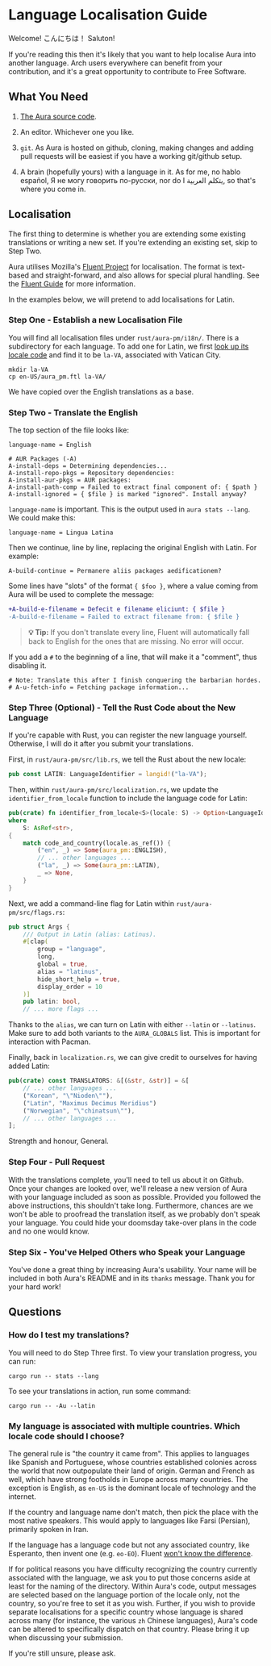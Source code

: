 # Language Localisation Guide

Welcome! こんにちは！ Saluton!

If you're reading this then it's likely that you want to help localise Aura into
another language. Arch users everywhere can benefit from your contribution, and
it's a great opportunity to contribute to Free Software.

## What You Need

1. [The Aura source code](https://github.com/fosskers/aura).

2. An editor. Whichever one you like.

3. `git`. As Aura is hosted on github, cloning, making changes and adding pull
   requests will be easiest if you have a working git/github setup.

4. A brain (hopefully yours) with a language in it. As for me, no hablo español,
   Я не могу говорить по-русски, nor do I يتكلم العربية, so that's where you
   come in.

## Localisation

The first thing to determine is whether you are extending some existing
translations or writing a new set. If you're extending an existing set, skip to
Step Two.

Aura utilises Mozilla's [Fluent Project](https://projectfluent.org/) for
localisation. The format is text-based and straight-forward, and also allows for
special plural handling. See the [Fluent
Guide](https://projectfluent.org/fluent/guide/) for more information.

In the examples below, we will pretend to add localisations for Latin. 

### Step One - Establish a new Localisation File

You will find all localisation files under `rust/aura-pm/i18n/`. There is a
subdirectory for each language. To add one for Latin, we first [look up its
locale code](https://simplelocalize.io/data/locales/) and find it to be `la-VA`,
associated with Vatican City.

```
mkdir la-VA
cp en-US/aura_pm.ftl la-VA/
```

We have copied over the English translations as a base. 

### Step Two - Translate the English

The top section of the file looks like:

```
language-name = English

# AUR Packages (-A)
A-install-deps = Determining dependencies...
A-install-repo-pkgs = Repository dependencies:
A-install-aur-pkgs = AUR packages:
A-install-path-comp = Failed to extract final component of: { $path }
A-install-ignored = { $file } is marked "ignored". Install anyway?
```

`language-name` is important. This is the output used in `aura stats --lang`. We could make this:

```
language-name = Lingua Latina
```

Then we continue, line by line, replacing the original English with Latin. For
example:

```
A-build-continue = Permanere aliis packages aedificationem?
```

Some lines have "slots" of the format `{ $foo }`, where a value coming from Aura
will be used to complete the message:

```diff
+A-build-e-filename = Defecit e filename eliciunt: { $file }
-A-build-e-filename = Failed to extract filename from: { $file }
```

> **💡 Tip:** If you don't translate every line, Fluent will automatically fall
> back to English for the ones that are missing. No error will occur.

If you add a `#` to the beginning of a line, that will make it a "comment", thus
disabling it.

```
# Note: Translate this after I finish conquering the barbarian hordes.
# A-u-fetch-info = Fetching package information...
```

### Step Three (Optional) - Tell the Rust Code about the New Language

If you're capable with Rust, you can register the new language yourself.
Otherwise, I will do it after you submit your translations.

First, in `rust/aura-pm/src/lib.rs`, we tell the Rust about the new locale:

```rust
pub const LATIN: LanguageIdentifier = langid!("la-VA");
```

Then, within `rust/aura-pm/src/localization.rs`, we update the
`identifier_from_locale` function to include the language code for Latin:

```rust
pub(crate) fn identifier_from_locale<S>(locale: S) -> Option<LanguageIdentifier>
where
    S: AsRef<str>,
{
    match code_and_country(locale.as_ref()) {
        ("en", _) => Some(aura_pm::ENGLISH),
        // ... other languages ...
        ("la", _) => Some(aura_pm::LATIN),
        _ => None,
    }
}
```

Next, we add a command-line flag for Latin within `rust/aura-pm/src/flags.rs`:

```rust
pub struct Args {
    /// Output in Latin (alias: Latinus).
    #[clap(
        group = "language",
        long,
        global = true,
        alias = "latinus",
        hide_short_help = true,
        display_order = 10
    )]
    pub latin: bool,
    // ... more flags ...
```

Thanks to the `alias`, we can turn on Latin with either `--latin` or
`--latinus`. Make sure to add both variants to the `AURA_GLOBALS` list. This is
important for interaction with Pacman.

Finally, back in `localization.rs`, we can give credit to ourselves for having
added Latin:

```rust
pub(crate) const TRANSLATORS: &[(&str, &str)] = &[
    // ... other languages ...
    ("Korean", "\"Nioden\""),
    ("Latin", "Maximus Decimus Meridius")
    ("Norwegian", "\"chinatsun\""),
    // ... other languages ...
];
```

Strength and honour, General.

### Step Four - Pull Request

With the translations complete, you'll need to tell us about it on Github.
Once your changes are looked over, we'll release a new version of Aura with
your language included as soon as possible. Provided you followed the above
instructions, this shouldn't take long. Furthermore, chances are we won't be
able to proofread the translation itself, as we probably don't speak your
language. You could hide your doomsday take-over plans in the code and no
one would know.

### Step Six - You've Helped Others who Speak your Language

You've done a great thing by increasing Aura's usability. Your name will be
included in both Aura's README and in its `thanks` message. Thank you for your
hard work!

## Questions

### How do I test my translations?

You will need to do Step Three first. To view your translation progress, you can
run:

```
cargo run -- stats --lang
```

To see your translations in action, run some command:

```
cargo run -- -Au --latin
```

### My language is associated with multiple countries. Which locale code should I choose?

The general rule is "the country it came from". This applies to languages like
Spanish and Portuguese, whose countries established colonies across the world
that now outpopulate their land of origin. German and French as well, which have
strong footholds in Europe across many countries. The exception is English, as
`en-US` is the dominant locale of technology and the internet.

If the country and language name don't match, then pick the place with the most
native speakers. This would apply to languages like Farsi (Persian), primarily
spoken in Iran.

If the language has a language code but not any associated country, like
Esperanto, then invent one (e.g. `eo-EO`). Fluent [won't know the difference](https://github.com/kellpossible/cargo-i18n/issues/52).

If for political reasons you have difficulty recognizing the country currently
associated with the language, we ask you to put those concerns aside at least
for the naming of the directory. Within Aura's code, output messages are
selected based on the language portion of the locale only, not the country, so
you're free to set it as you wish. Further, if you wish to provide separate
localisations for a specific country whose language is shared across many (for
instance, the various `zh` Chinese languages), Aura's code can be altered to
specifically dispatch on that country. Please bring it up when discussing your
submission.

If you're still unsure, please ask.
